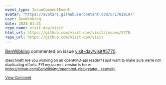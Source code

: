 ```yaml
---
event_type: IssueCommentEvent
avatar: "https://avatars.githubusercontent.com/u/1781919?"
user: BenWibking
date: 2025-01-21
repo_name: visit-dav/visit
html_url: https://github.com/visit-dav/visit/issues/5770
repo_url: https://github.com/visit-dav/visit
---
```


<a href='https://github.com/BenWibking' target='_blank'>BenWibking</a> commented on issue <a href='https://github.com/visit-dav/visit/issues/5770' target='_blank'>visit-dav/visit#5770</a>.

<small>@eschnett Are you working on an openPMD-api reader? I just want to make sure we're not duplicating efforts. FYI my current version is here: https://github.com/BenWibking/openpmd-visit-reader...</small>

<a href='https://github.com/visit-dav/visit/issues/5770' target='_blank'>View Comment</a>